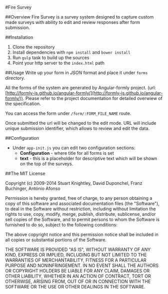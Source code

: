 #Fire Survey

##Overview
Fire Survey is a survey system designed to capture custom made surveys with ability to edit and review responses after form submission.

##Installation
1. Clone the repository
1. Install dependencies with `npm install` and `bower install`
1. Run `gulp` task to build up the sources
1. Point your http server to the `index.html` path

##Usage
Write up your form in *JSON* format and place it under `forms` directory.

All the forms of the system are generated by Angular-formly project. (url: [http://formly-js.github.io/angular-formly/](http://formly-js.github.io/angular-formly/)). Please refer to the project documentation for detailed overwiew of the specification.

 You can access the form under `/form/:FORM_FILE_NAME` route.

 Once submitted the url will be changed to the edit mode. URL will include unique submission identifier, which allows to review and edit the data.

##Configuration

* Under `app-init.js` you can edit two configuration sections:
    * **Configuration** - where title for all forms is set
    * **text** - this is a placeholder for descriptive text which will be shown on the top of the surveys.

##The MIT License

 Copyright (c) 2009-2014 Stuart Knightley, David Duponchel, Franz Buchinger, António Afonso

 Permission is hereby granted, free of charge, to any person obtaining a copy
 of this software and associated documentation files (the "Software"), to deal
 in the Software without restriction, including without limitation the rights
 to use, copy, modify, merge, publish, distribute, sublicense, and/or sell
 copies of the Software, and to permit persons to whom the Software is
 furnished to do so, subject to the following conditions:

 The above copyright notice and this permission notice shall be included in
 all copies or substantial portions of the Software.

 THE SOFTWARE IS PROVIDED "AS IS", WITHOUT WARRANTY OF ANY KIND, EXPRESS OR
 IMPLIED, INCLUDING BUT NOT LIMITED TO THE WARRANTIES OF MERCHANTABILITY,
 FITNESS FOR A PARTICULAR PURPOSE AND NONINFRINGEMENT. IN NO EVENT SHALL THE
 AUTHORS OR COPYRIGHT HOLDERS BE LIABLE FOR ANY CLAIM, DAMAGES OR OTHER
 LIABILITY, WHETHER IN AN ACTION OF CONTRACT, TORT OR OTHERWISE, ARISING FROM,
 OUT OF OR IN CONNECTION WITH THE SOFTWARE OR THE USE OR OTHER DEALINGS IN
 THE SOFTWARE.